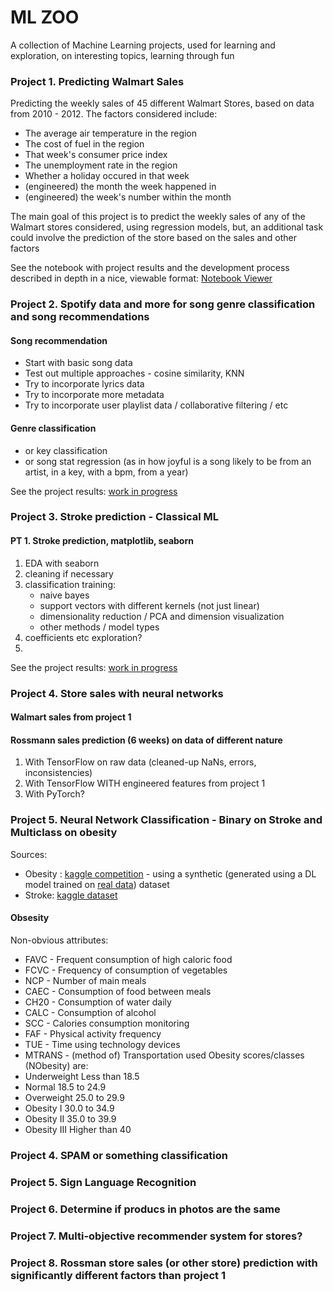 # ML ZOO

A collection of Machine Learning projects, used for learning and exploration, on interesting topics, learning through fun

### Project 1. Predicting Walmart Sales

Predicting the weekly sales of 45 different Walmart Stores, based on data from 2010 - 2012.
The factors considered include:
* The average air temperature in the region
* The cost of fuel in the region
* That week's consumer price index
* The unemployment rate in the region
* Whether a holiday occured in that week
* (engineered) the month the week happened in
* (engineered) the week's number within the month

The main goal of this project is to predict the weekly sales of any of the Walmart stores considered, using regression models, but, an additional task could involve the prediction of the store based on the sales and other factors

See the notebook with project results and the development process described in depth in a nice, viewable format: [Notebook Viewer](https://kakackle.github.io/ml_zoo/predicting_walmart_sales.html)


### Project 2. Spotify data and more for song genre classification and song recommendations
#### Song recommendation
* Start with basic song data
* Test out multiple approaches - cosine similarity, KNN
* Try to incorporate lyrics data
* Try to incorporate more metadata
* Try to incorporate user playlist data / collaborative filtering / etc

#### Genre classification
* or key classification
* or song stat regression (as in how joyful is a song likely to be from an artist, in a key, with a bpm, from a year)

See the project results: [work in progress](https://kakackle.github.io/ml_zoo/song_recommender.html)


### Project 3. Stroke prediction - Classical ML
#### PT 1. Stroke prediction, matplotlib, seaborn
1. EDA with seaborn
2. cleaning if necessary
3. classification training:
    * naive bayes
    * support vectors with different kernels (not just linear)
    * dimensionality reduction / PCA and dimension visualization
    * other methods / model types
4. coefficients etc exploration?
5. 

See the project results: [work in progress](https://kakackle.github.io/ml_zoo/stroke_prediction.html)

### Project 4. Store sales with neural networks
#### Walmart sales from project 1
#### Rossmann sales prediction (6 weeks) on data of different nature
1. With TensorFlow on raw data (cleaned-up NaNs, errors, inconsistencies)
2. With TensorFlow WITH engineered features from project 1
3. With PyTorch?


### Project 5. Neural Network Classification - Binary on Stroke and Multiclass on obesity
Sources:
* Obesity : [kaggle competition](https://www.kaggle.com/competitions/playground-series-s4e2/overview) - using a synthetic (generated using a DL model trained on [real data](https://www.kaggle.com/datasets/aravindpcoder/obesity-or-cvd-risk-classifyregressorcluster)) dataset
* Stroke: [kaggle dataset](https://www.kaggle.com/datasets/fedesoriano/stroke-prediction-dataset)
#### Obsesity
Non-obvious attributes:
* FAVC - Frequent consumption of high caloric food
* FCVC - Frequency of consumption of vegetables
* NCP - Number of main meals
* CAEC - Consumption of food between meals
* CH20 - Consumption of water daily
* CALC - Consumption of alcohol
* SCC - Calories consumption monitoring
* FAF - Physical activity frequency
* TUE - Time using technology devices
* MTRANS - (method of) Transportation used
Obesity scores/classes (NObesity) are:
* Underweight Less than 18.5
* Normal 18.5 to 24.9
* Overweight 25.0 to 29.9
* Obesity I 30.0 to 34.9
* Obesity II 35.0 to 39.9
* Obesity III Higher than 40






### Project 4. SPAM or something classification

### Project 5. Sign Language Recognition

### Project 6. Determine if producs in photos are the same

### Project 7. Multi-objective recommender system for stores?

### Project 8. Rossman store sales (or other store) prediction with significantly different factors than project 1
